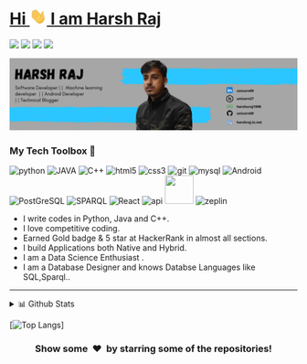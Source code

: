 # [Hi <img src="https://raw.githubusercontent.com/ABSphreak/ABSphreak/master/gifs/Hi.gif" width="30px"> I am Harsh Raj](https://www.harshraj.in.net/)
[<img height="30" src="https://img.shields.io/badge/twitter-%231DA1F2.svg?&style=for-the-badge&logo=twitter&logoColor=white" />][twitter]
[<img height="30" src="https://img.shields.io/badge/linkedin-blue.svg?&style=for-the-badge&logo=linkedin&logoColor=white" />][LinkedIn]
[<img height="30" src="https://img.shields.io/badge/hackerrank-black.svg?&style=for-the-badge&logo=hackerrank&logoColor=green" />][Hackerrank]
[<img height="30" src="https://img.shields.io/badge/GEEKSFORGEEKS-white.svg?&style=for-the-badge&logo=geeksforgeeks" />][GEEKSFORGEEKS]

![alt text](https://github.com/unicorn09/unicorn09/blob/master/cover.png)


### My Tech Toolbox 🧰

<p align="left">
<img src="https://cdn3.iconfinder.com/data/icons/logos-and-brands-adobe/512/267_Python-512.png" alt="python" width="50" height="50"/> 
<img src="https://img.icons8.com/nolan/100/java-coffee-cup-logo.png" alt="JAVA" width="50" height="50"/>
  <img src="https://i.pinimg.com/originals/99/f8/87/99f887833c475448723d3c9ac16c179b.png" alt="C++" width="50" height="50"/> 
<img src="https://upload.wikimedia.org/wikipedia/commons/thumb/6/61/HTML5_logo_and_wordmark.svg/512px-HTML5_logo_and_wordmark.svg.png" alt="html5" height="50"/> 
<img src="https://upload.wikimedia.org/wikipedia/commons/thumb/d/d5/CSS3_logo_and_wordmark.svg/1200px-CSS3_logo_and_wordmark.svg.png" alt="css3" height="50"/> 
<img src="https://www.vectorlogo.zone/logos/git-scm/git-scm-icon.svg" alt="git" width="50" height="50"/> 
<img src="https://i.pinimg.com/originals/50/f1/58/50f1582a95bdac10f1c3fa295c8b947b.png" alt="mysql" width="50" height="50"/>
<img src="https://img.icons8.com/color/100/000000/android-os.png" alt="Android" width="50" height="50"/>
<img src="https://img.icons8.com/color/48/000000/firebase.png" alt="PostGreSQL" width="50" height="50"/>
<img src="https://cygri.github.io/rdf-logos/svg/sparql.svg" alt="SPARQL" width="50" height="50"/>
<img src="https://img.icons8.com/nolan/64/react-native.png" alt="React" width="50" height="50"/>
<img src="https://img.icons8.com/cute-clipart/64/000000/api.png" alt="api" width="50" height="50"/>
<img src="https://img.icons8.com/ios-filled/50/000000/javascript-logo.png" width="50" height="50"/>
<img src="https://cdn.zeplin.io/assets/lp/img/icZeplin.svg" alt="zeplin" width="50" height="50"/> 

* I write codes in Python, Java and C++.
* I love competitive coding.
* Earned Gold badge & 5 star at HackerRank in almost all sections.
* I build Applications both Native and Hybrid.
* I am a Data Science Enthusiast .
* I am a Database Designer and knows Databse Languages like SQL,Sparql..
---

 <details>
<summary>📊 Github Stats</summary>

<p align="center"> <img src="https://github-readme-stats.vercel.app/api?username=unicorn09&show_icons=true&theme=gotham" alt="Harsh Raj | Stats" />

</details>

[![Top Langs](https://github-readme-stats.vercel.app/api/top-langs/?username=unicorn09&langs_count=8)]


[twitter]: https://twitter.com/unicorn_nitp
[gmail]: https://gmail.com
[linkedin]: https://www.linkedin.com/in/unicorn09/
[Facebook]: https://www.facebook.com/ayushi7rawat
[GEEKSFORGEEKS]:https://auth.geeksforgeeks.org/user/harshuraj1998/
[Hackerrank]:https://www.hackerrank.com/unicorn27
<h3 align="center">Show some &nbsp;❤️&nbsp; by starring some of the repositories!</h3>
